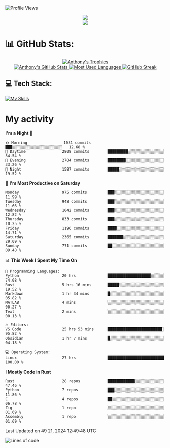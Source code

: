 
![Profile Views](https://komarev.com/ghpvc/?username=anthonymichaeltdm&label=Profile%20views&color=0e75b6&style=flat)

<!--profile banner-->
<div align="center">
  <img src="https://svg-banners.vercel.app/api?type=typeWriter&text1=Anthony%20Rubick&width=800&height=150" />
</div>

<!--profile views-->
<div align="center">
  <a href="https://u8views.com/github/AnthonyMichaelTDM">
    <img src="https://u8views.com/api/v1/github/profiles/68485672/views/day-week-month-total-count.svg">
  </a>
</div>

# 📊 GitHub Stats:

<!--trophies https://github.com/ryo-ma/github-profile-trophy -->
<div align="center"> 
  <a href="https://github.com/ryo-ma/github-profile-trophy">
    <picture>
      <source
        srcset="https://github-profile-trophy.vercel.app/?username=anthonymichaeltdm&theme=gitdimmed&no-frame=true&no-bg=true&column=-1"
        media="(prefers-color-scheme: dark)"
      />
      <source
        srcset="https://github-profile-trophy.vercel.app/?username=anthonymichaeltdm&theme=_____&no-frame=true&no-bg=true&column=-1"
        media="(prefers-color-scheme: light), (prefers-color-scheme: no-preference)"
      />
      <img src="https://github-profile-trophy.vercel.app/?username=anthonymichaeltdm&theme=gitdimmed&no-frame=true&no-bg=true&column=-1" alt="Anthony's Trophies" />
    </picture>
  </a>
</div>

<div align="center">
  <a href="https://github.com/anuraghazra/github-readme-stats">
    <picture>
      <source
        srcset="https://github-readme-stats.vercel.app/api?username=anthonymichaeltdm&show_icons=true&locale=en&theme=github_dark_dimmed&count_private=true&hide_border=true&include_all_commits=true"
        media="(prefers-color-scheme: dark)"
      />
      <source
        srcset="https://github-readme-stats.vercel.app/api?username=anthonymichaeltdm&show_icons=true&locale=en&theme=___&count_private=true&hide_border=true&include_all_commits=true"
        media="(prefers-color-scheme: light), (prefers-color-scheme: no-preference)"
      />
      <img src="https://github-readme-stats.vercel.app/api?username=anthonymichaeltdm&show_icons=true&locale=en&theme=github_dark_dimmed&count_private=true&hide_border=true&include_all_commits=true" alt="Anthony's GitHub Stats" />
    </picture>
  </a>
  
  <!--most used languages-->
  <a href="https://github.com/anuraghazra/github-readme-stats">
    <picture>
      <source
        srcset="https://github-readme-stats.vercel.app/api/top-langs?username=anthonymichaeltdm&show_icons=true&locale=en&layout=compact&theme=github_dark_dimmed&langs_count=8&count_private=true&size_weight=0.5&count_weight=0.5&hide_border=true"
        media="(prefers-color-scheme: dark)"
      />
      <source
        srcset="https://github-readme-stats.vercel.app/api/top-langs?username=anthonymichaeltdm&show_icons=true&locale=en&layout=compact&theme=____&langs_count=8&count_private=true&size_weight=0.5&count_weight=0.5&hide_border=true"
        media="(prefers-color-scheme: light), (prefers-color-scheme: no-preference)"
      />
      <img src="https://github-readme-stats.vercel.app/api/top-langs?username=anthonymichaeltdm&show_icons=true&locale=en&layout=compact&theme=github_dark_dimmed&langs_count=8&count_private=true&size_weight=0.5&count_weight=0.5&hide_border=true" alt="Most Used Languages" />
    </picture>
  </a>
  
  <!--streak https://git.io/streak-stats -->
  <a href="https://git.io/streak-stats">
    <picture>
      <source
        srcset="https://streak-stats.demolab.com?user=AnthonyMichaelTDM&theme=one-dark-pro&hide_border=true"
        media="(prefers-color-scheme: dark)"
      />
      <source
        srcset="https://streak-stats.demolab.com?user=AnthonyMichaelTDM&theme=_____&hide_border=true"
        media="(prefers-color-scheme: light), (prefers-color-scheme: no-preference)"
      />
      <img src="https://streak-stats.demolab.com?user=AnthonyMichaelTDM&theme=one-dark-pro&hide_border=true" alt="GitHub Streak" />
    </picture>
  </a>
</div>

<!--favorite languages and tools, and most used langs-->
## 💻 Tech Stack:

[![My Skills](https://skillicons.dev/icons?i=rust,actix,aws,github,githubactions,git,linux,bash,cpp,docker,java,latex,md,neovim,postgres,py,regex,vscode&theme=dark&perline=6)](https://skillicons.dev#gh-dark-mode-only)

# My activity

<!--START_SECTION:activity-->

<!--END_SECTION:activity-->

<!-- weekly activity https://github.com/AnthonyMichaelTDM/waka-readme-stats -->
<!--START_SECTION:waka-->
**I'm a Night 🦉** 

```text
🌞 Morning                1031 commits        ███░░░░░░░░░░░░░░░░░░░░░░   12.68 % 
🌆 Daytime                2808 commits        █████████░░░░░░░░░░░░░░░░   34.54 % 
🌃 Evening                2704 commits        ████████░░░░░░░░░░░░░░░░░   33.26 % 
🌙 Night                  1587 commits        █████░░░░░░░░░░░░░░░░░░░░   19.52 % 
```
📅 **I'm Most Productive on Saturday** 

```text
Monday                   975 commits         ███░░░░░░░░░░░░░░░░░░░░░░   11.99 % 
Tuesday                  948 commits         ███░░░░░░░░░░░░░░░░░░░░░░   11.66 % 
Wednesday                1042 commits        ███░░░░░░░░░░░░░░░░░░░░░░   12.82 % 
Thursday                 833 commits         ███░░░░░░░░░░░░░░░░░░░░░░   10.25 % 
Friday                   1196 commits        ████░░░░░░░░░░░░░░░░░░░░░   14.71 % 
Saturday                 2365 commits        ███████░░░░░░░░░░░░░░░░░░   29.09 % 
Sunday                   771 commits         ██░░░░░░░░░░░░░░░░░░░░░░░   09.48 % 
```


📊 **This Week I Spent My Time On** 

```text
💬 Programming Languages: 
Python                   20 hrs              ███████████████████░░░░░░   74.08 % 
Rust                     5 hrs 16 mins       █████░░░░░░░░░░░░░░░░░░░░   19.52 % 
Markdown                 1 hr 34 mins        █░░░░░░░░░░░░░░░░░░░░░░░░   05.82 % 
MATLAB                   4 mins              ░░░░░░░░░░░░░░░░░░░░░░░░░   00.27 % 
Text                     2 mins              ░░░░░░░░░░░░░░░░░░░░░░░░░   00.13 % 

🔥 Editors: 
VS Code                  25 hrs 53 mins      ████████████████████████░   95.82 % 
Obsidian                 1 hr 7 mins         █░░░░░░░░░░░░░░░░░░░░░░░░   04.18 % 

💻 Operating System: 
Linux                    27 hrs              █████████████████████████   100.00 % 
```

**I Mostly Code in Rust** 

```text
Rust                     28 repos            ████████████░░░░░░░░░░░░░   47.46 % 
Python                   7 repos             ███░░░░░░░░░░░░░░░░░░░░░░   11.86 % 
C                        4 repos             ██░░░░░░░░░░░░░░░░░░░░░░░   06.78 % 
Zig                      1 repo              ░░░░░░░░░░░░░░░░░░░░░░░░░   01.69 % 
Assembly                 1 repo              ░░░░░░░░░░░░░░░░░░░░░░░░░   01.69 % 
```




 Last Updated on 49 21, 2024 12:49:48 UTC
<!--END_SECTION:waka-->

<!--START_SECTION:loc-->
![Lines of code](https://img.shields.io/badge/From%20Hello%20World%20I%27ve%20Written-16.8%20million%20lines%20of%20code-blue)


<!--END_SECTION:loc-->
